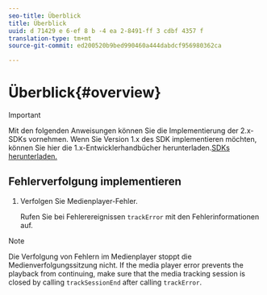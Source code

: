 ```yaml
---
seo-title: Überblick
title: Überblick
uuid: d 71429 e 6-ef 8 b -4 ea 2-8491-ff 3 cdbf 4357 f
translation-type: tm+mt
source-git-commit: ed200520b9bed990460a444dabdcf956980362ca

---
```



# Überblick{#overview}

>[!IMPORTANT]
>
>Mit den folgenden Anweisungen können Sie die Implementierung der 2.x-SDKs vornehmen. Wenn Sie Version 1.x des SDK implementieren möchten, können Sie hier die 1.x-Entwicklerhandbücher herunterladen.[SDKs herunterladen.](../../sdk-implement/download-sdks.md)

## Fehlerverfolgung implementieren

1. Verfolgen Sie Medienplayer-Fehler.

   Rufen Sie bei Fehlerereignissen `trackError` mit den Fehlerinformationen auf.

>[!NOTE]
>
>Die Verfolgung von Fehlern im Medienplayer stoppt die Medienverfolgungssitzung nicht. If the media player error prevents the playback from continuing, make sure that the media tracking session is closed by calling `trackSessionEnd` after calling `trackError`.

